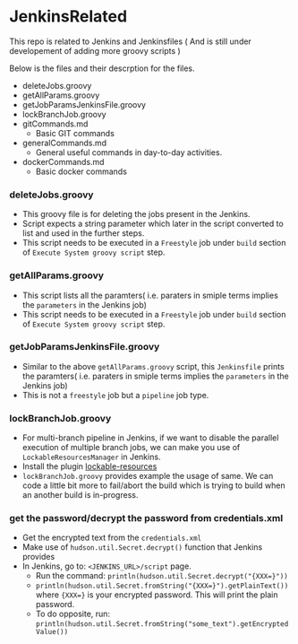 # JenkinsRelated

This repo is related to Jenkins and Jenkinsfiles ( And is still under developement of adding more groovy scripts )

Below is the files and their descrption for the files.

- deleteJobs.groovy
- getAllParams.groovy
- getJobParamsJenkinsFile.groovy
- lockBranchJob.groovy
- gitCommands.md
  - Basic GIT commands
- generalCommands.md
  - General useful commands in day-to-day activities.
- dockerCommands.md
  - Basic docker commands

### deleteJobs.groovy

- This groovy file is for deleting the jobs present in the Jenkins.
- Script expects a string parameter which later in the script converted to list and used in the further steps.
- This script needs to be executed in a `Freestyle` job under `build` section of `Execute System groovy script` step.
  
### getAllParams.groovy

- This script lists all the paramters( i.e. paraters in smiple terms implies the `parameters` in the Jenkins job)
- This script needs to be executed in a `Freestyle` job under `build` section of `Execute System groovy script` step.
 
### getJobParamsJenkinsFile.groovy

- Similar to the above `getAllParams.groovy` script, this `Jenkinsfile` prints the paramters( i.e. paraters in smiple terms implies the `parameters` in the Jenkins job)
- This is not a `freestyle` job but a `pipeline` job type.

### lockBranchJob.groovy
- For multi-branch pipeline in Jenkins, if we want to disable the parallel execution of multiple branch jobs, we can make you use of `LockableResourcesManager` in Jenkins.
- Install the plugin [lockable-resources](https://plugins.jenkins.io/lockable-resources/)
- `lockBranchJob.groovy` provides example the usage of same. We can code a little bit more to fail/abort the build which is trying to build when an another build is in-progress.

### get the password/decrypt the password from credentials.xml
 - Get the encrypted text from the `credentials.xml`
 - Make use of `hudson.util.Secret.decrypt()` function that Jenkins provides
 -  In Jenkins, go to: `<JENKINS_URL>/script` page.
    - Run the command: `println(hudson.util.Secret.decrypt("{XXX=}"))`
    - `println(hudson.util.Secret.fromString("{XXX=}").getPlainText())`
      where `{XXX=}` is your encrypted password. This will print the plain password.
    - To do opposite, run:
      `println(hudson.util.Secret.fromString("some_text").getEncryptedValue())`
